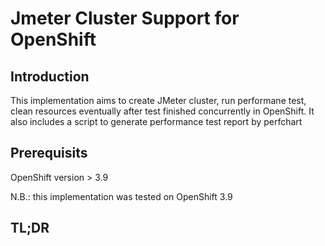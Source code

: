 # Jmeter Cluster Support for  OpenShift

## Introduction 

This implementation aims to create JMeter cluster, run performane test, clean resources eventually after test finished concurrently in OpenShift. It also includes a script to generate performance test report by perfchart 

## Prerequisits

OpenShift version > 3.9

N.B.: this implementation was tested on OpenShift 3.9

## TL;DR

```bash
```
 
